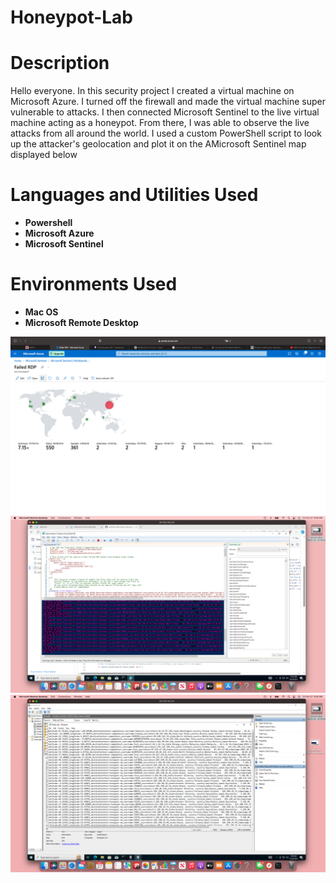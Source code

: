 # Honeypot-Lab
<h1>Description</h1>

Hello everyone. In this security project I created a virtual machine on Microsoft Azure. I turned off the firewall and made the virtual machine super vulnerable to attacks. I then connected Microsoft Sentinel to the live virtual machine acting as a honeypot. From there, I was able to observe the live attacks from all around the world. I used a custom PowerShell script to look up the attacker's geolocation and plot it on the AMicrosoft Sentinel map displayed below

<h1>Languages and Utilities Used</h1>

- <b>Powershell</b>
- <b>Microsoft Azure</b>
- <b>Microsoft Sentinel</b>

<h1>Environments Used</h1>

- <b>Mac OS</b>
- <b>Microsoft Remote Desktop</b>



![image](https://github.com/sorgille/Honeynet-Lab/blob/b4e1d0f8297f1d8de40286870fa946d9082978ab/Screen%20Shot%202023-10-28%20at%2010.44.26%20PM.png?raw=true)
![image](https://github.com/sorgille/Honeynet-Lab/blob/main/Screen%20Shot%202023-10-27%20at%208.54.48%20PM.png?raw=true)
![image](https://github.com/sorgille/Honeynet-Lab/blob/main/Screen%20Shot%202023-10-27%20at%209.00.02%20PM.png?raw=true)
